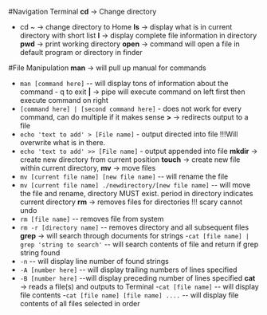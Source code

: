 #Navigation Terminal
**cd** -> Change directory
- cd ~ -> change directory to Home
**ls** -> display what is in current directory with short list
**l** -> display complete file information in directory
**pwd** -> print working directory
**open** -> command will open a file in default program or directory in finder

#File Manipulation
**man** -> will pull up manual for commands
- `man [command here]` -- will display tons of information about the command - q to exit
**|** -> pipe will execute command on left first then execute command on right
- `[command here] | [second command here]` - does not work for every command, can do multiple if it makes sense
**>** -> redirects output to a file
- `echo 'text to add' > [File name]` - output directed into file !!!Will overwrite what is in there.
- `echo 'text to add' >> [File name]` - output appended into file
**mkdir** -> create new directory from current position
**touch** -> create new file within current directory,
**mv** -> move files
- `mv [current file name] [new file name]` -- will rename the file
- `mv [current file name] ./newdirectory/[new file name]` -- will move the file and rename, directory MUST exist. period in directory indicates current directory
**rm** -> removes files for directories !!! scary cannot undo
- `rm [file name]` -- removes file from system
- `rm -r [directory name]` -- removes directory and all subsequent files
**grep** -> will search through documents for strings
-`cat [file name] | grep 'string to search'` -- will search contents of file and return if grep string found
- `-n` -- will display line number of found strings
- `-A [number here]` -- will display trailing numbers of lines specified
- `-B [number here]` --will display preceding number of lines specified
**cat** -> reads a file(s) and outputs to Terminal
-`cat [file name]` -- will display file contents
-`cat [file name] [file name] ....` -- will display file contents of all files selected in order
 
